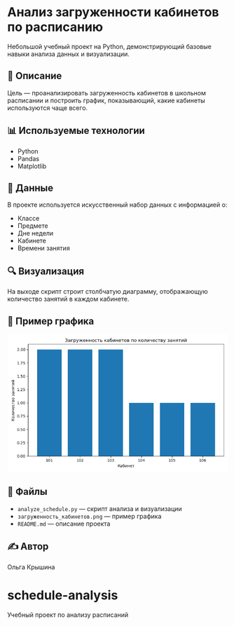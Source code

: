 
# Анализ загруженности кабинетов по расписанию

Небольшой учебный проект на Python, демонстрирующий базовые навыки анализа данных и визуализации.

## 📌 Описание

Цель — проанализировать загруженность кабинетов в школьном расписании и построить график, показывающий, какие кабинеты используются чаще всего.

## 📊 Используемые технологии

- Python
- Pandas
- Matplotlib

## 📁 Данные

В проекте используется искусственный набор данных с информацией о:
- Классе
- Предмете
- Дне недели
- Кабинете
- Времени занятия

## 🔍 Визуализация

На выходе скрипт строит столбчатую диаграмму, отображающую количество занятий в каждом кабинете.

## 📎 Пример графика

![Загруженность кабинетов](загруженность_кабинетов.png)

## 📂 Файлы
- `analyze_schedule.py` — скрипт анализа и визуализации
- `загруженность_кабинетов.png` — пример графика
- `README.md` — описание проекта

## ✍️ Автор
Ольга Крышина
# schedule-analysis
Учебный проект по анализу расписаний
